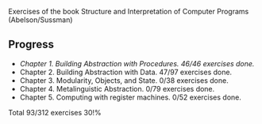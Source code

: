 Exercises of the book Structure and Interpretation of Computer Programs
(Abelson/Sussman)

Progress
--------

* *Chapter 1. Building Abstraction with Procedures. 46/46 exercises done.*
* Chapter 2. Building Abstraction with Data. 47/97 exercises done.
* Chapter 3. Modularity, Objects, and State. 0/38 exercises done.
* Chapter 4. Metalinguistic Abstraction. 0/79 exercises done.
* Chapter 5. Computing with register machines. 0/52 exercises done.

Total 93/312 exercises 30!%
